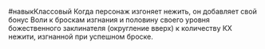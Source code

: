 #навыкКлассовый
Когда персонаж изгоняет нежить, он добавляет свой бонус Воли к броскам изгнания и половину своего уровня божественного заклинателя (округление вверх) к количеству КХ нежити, изгнанной при успешном броске.
